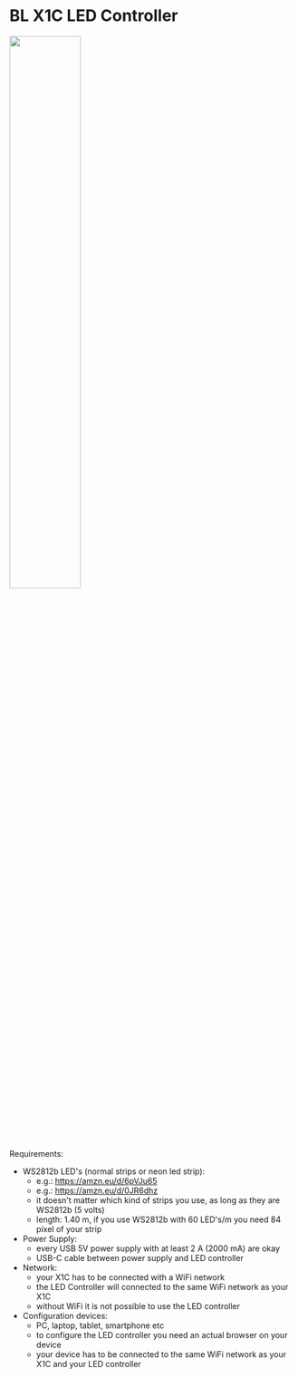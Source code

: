 # BL X1C LED Controller
<img src="https://github.com/FairyTaleLABs/blx1cledctrl/assets/76262830/2e49f325-7b0c-42e8-a985-115b8faf4b5d" width="50%" height="50%"> 


Requirements:
  * WS2812b LED's (normal strips or neon led strip):
      * e.g.: https://amzn.eu/d/6pVJu65
      * e.g.: https://amzn.eu/d/0JR6dhz
      * it doesn't matter which kind of strips you use, as long as they are WS2812b (5 volts)
      * length: 1.40 m, if you use WS2812b with 60 LED's/m you need 84 pixel of your strip
  * Power Supply:
      * every USB 5V power supply with at least 2 A (2000 mA) are okay
      * USB-C cable between power supply and LED controller
  * Network:
      * your X1C has to be connected with a WiFi network
      * the LED Controller will connected to the same WiFi network as your X1C
      * without WiFi it is not possible to use the LED controller
  * Configuration devices:
      * PC, laptop, tablet, smartphone etc
      * to configure the LED controller you need an actual browser on your device
      * your device has to be connected to the same WiFi network as your X1C and your LED controller
